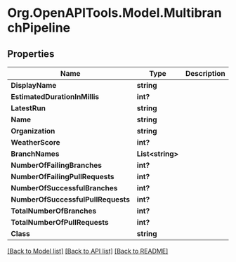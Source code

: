 # Org.OpenAPITools.Model.MultibranchPipeline
## Properties

Name | Type | Description | Notes
------------ | ------------- | ------------- | -------------
**DisplayName** | **string** |  | [optional] 
**EstimatedDurationInMillis** | **int?** |  | [optional] 
**LatestRun** | **string** |  | [optional] 
**Name** | **string** |  | [optional] 
**Organization** | **string** |  | [optional] 
**WeatherScore** | **int?** |  | [optional] 
**BranchNames** | **List&lt;string&gt;** |  | [optional] 
**NumberOfFailingBranches** | **int?** |  | [optional] 
**NumberOfFailingPullRequests** | **int?** |  | [optional] 
**NumberOfSuccessfulBranches** | **int?** |  | [optional] 
**NumberOfSuccessfulPullRequests** | **int?** |  | [optional] 
**TotalNumberOfBranches** | **int?** |  | [optional] 
**TotalNumberOfPullRequests** | **int?** |  | [optional] 
**Class** | **string** |  | [optional] 

[[Back to Model list]](../README.md#documentation-for-models) [[Back to API list]](../README.md#documentation-for-api-endpoints) [[Back to README]](../README.md)

